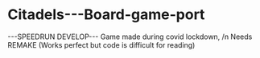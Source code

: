# Citadels---Board-game-port
---SPEEDRUN DEVELOP---
Game made during covid lockdown, /n
Needs REMAKE (Works perfect but code is difficult for reading)
